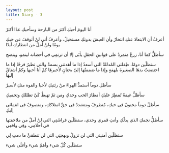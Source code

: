 ```yaml
---
layout: post
title: Diary - 3
---
```


أنا اليومَ أحبكِ أكثرَ من البارحة وسأحبكِ غدًا أكثرْ

أعرفُ أن الابتعادَ عنكِ انتحارٌ وأن العيشَ بدونكِ مستحيلٌ، وأعرفُ أني لنْ أتوقفَ عن حبكِ يومًا ولنْ أملّ من انتظاركِ أبدًا

سأظلُّ كما أنا، زرعٌ متمردٌ على قوانينِ الحقلِ يأبَى إلا أن ترتمِي في أحضانه لينمو، وينضج

ستظلّين دومًا، طِفلتي المُدللةْ التي أسعدُ إذا ما أهدتني بسمةْ والتي تطيرُ فرحًا إذا ما احتضنتُ يدهَا الصغيرةَ بلهفةٍ وإذا ما ضممتُها إليّ بحنانٍ لأخبرهَا كمْ أنا أحبها وكمْ أشتاقُ إليهَا

سأظل دوماً أستمدُّ الهواءَ منْ رئتيكِ لأحيا والقوة منكِ لأسيرْ

سأظلُّ غيمةً تُمطِرُ عليكِ أمطارَ الحب وحدكِ ومن ثمّ تهبطُ كَيْ تظللكِ وتحميكِ

سأظلّ دوماً مجنونٌ في حبكِ، مُتطرفٌ ومتشددٌ في حقِّ امتلاككِ، ومتصوفٌ في انتمائي إليكِ

سأظلٌّ نجمكِ الذي يدلّكِ وأنتِ قمري وحدي، ستظلّين فراشَتِي التي لنْ أملّ من ملاحقتها في أحلامِي، وفِي واقعِي

ستظلّين أمنيتي التي لن تزولْ وبهجتِي التي لن تنطفئْ ما دمتِ لِي

ستظلّين كُلّ شيء وأهمّ شيء وأغلَى شيء
